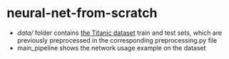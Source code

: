 # neural-net-from-scratch

- *data/* folder contains [the Titanic dataset](https://www.kaggle.com/competitions/titanic/overview) train and test sets, which are previously preprocessed in the corresponding preprocessing.py file
- main_pipeline shows the network usage example on the dataset
